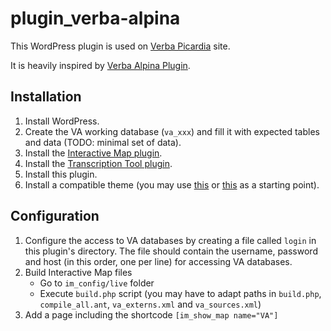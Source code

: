 # plugin_verba-alpina

This WordPress plugin is used on [Verba Picardia](https://anr-appi.univ-lille.fr) site.

It is heavily inspired by [Verba Alpina Plugin](https://github.com/VerbaAlpina/Verba-Alpina-Plugin).

## Installation

1. Install WordPress.
2. Create the VA working database (`va_xxx`) and fill it with expected tables and data (TODO: minimal set of data).
3. Install the [Interactive Map plugin](https://github.com/VerbaAlpina/Interactive-Map_Plugin).
4. Install the [Transcription Tool plugin](https://github.com/VerbaAlpina/TranscriptionTool-Plugin).
5. Install this plugin.
6. Install a compatible theme (you may use [this](https://github.com/anr-appi/theme_verba-picardia) or [this](https://github.com/VerbaAlpina/Verba-Alpina-Theme) as a starting point).

## Configuration

1. Configure the access to VA databases by creating a file called `login` in this plugin's directory. The file
   should contain the username, password and host (in this order, one per line) for accessing VA databases.
2. Build Interactive Map files
     - Go to `im_config/live` folder
     - Execute `build.php` script (you may have to adapt paths in `build.php`, `compile_all.ant`, `va_externs.xml` and `va_sources.xml`)
3. Add a page including the shortcode `[im_show_map name="VA"]`
